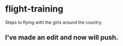 # flight-training
Steps to flying with the girls around the country.

## I've made an edit and now will push. 
